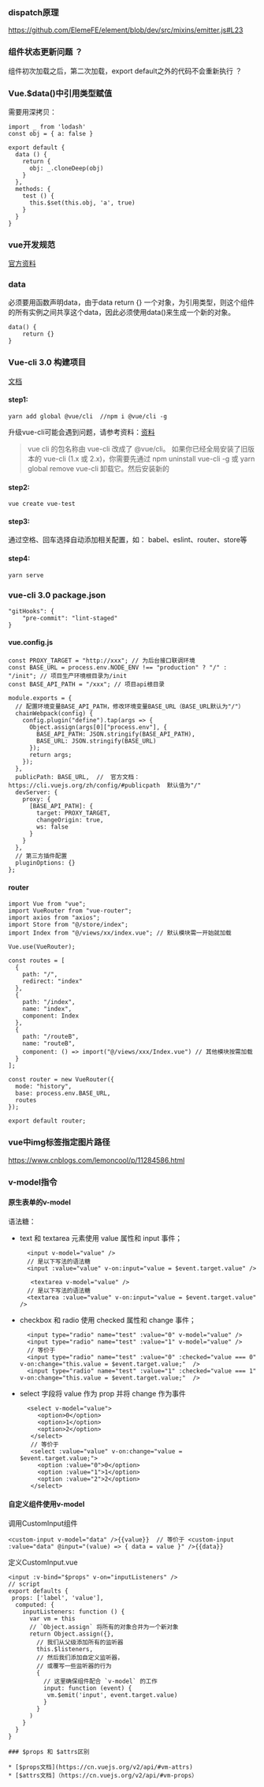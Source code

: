 ### dispatch原理

https://github.com/ElemeFE/element/blob/dev/src/mixins/emitter.js#L23

### 组件状态更新问题 ？

组件初次加载之后，第二次加载，export default之外的代码不会重新执行 ？

### Vue.$data()中引用类型赋值

需要用深拷贝：
    
    import _ from 'lodash'
    const obj = { a: false }
    
    export default {
      data () {
        return {
          obj: _.cloneDeep(obj)
        }
      },
      methods: {
        test () {
          this.$set(this.obj, 'a', true)
        }
      }
    }

### vue开发规范

[官方资料](https://cn.vuejs.org/v2/style-guide/)

### data

必须要用函数声明data，由于data return {} 一个对象，为引用类型，则这个组件的所有实例之间共享这个data，因此必须使用data()来生成一个新的对象。

    data() {
        return {}
    }

### Vue-cli 3.0 构建项目

[文档](https://cli.vuejs.org/zh/guide/prototyping.html)

#### step1:

    yarn add global @vue/cli  //npm i @vue/cli -g
    
升级vue-cli可能会遇到问题，请参考资料：[资料](https://blog.csdn.net/inthat/article/details/90268110)
    
>vue cli 的包名称由 vue-cli 改成了 @vue/cli。 如果你已经全局安装了旧版本的 vue-cli (1.x 或 2.x)，你需要先通过 npm uninstall vue-cli -g 或 yarn global remove vue-cli 卸载它。然后安装新的

#### step2:

    vue create vue-test
    
#### step3:

通过空格、回车选择自动添加相关配置，如： babel、eslint、router、store等

#### step4:

    yarn serve
    
### vue-cli 3.0  package.json

    "gitHooks": {
        "pre-commit": "lint-staged"
    }
    
#### vue.config.js

    const PROXY_TARGET = "http://xxx"; // 为后台接口联调环境
    const BASE_URL = process.env.NODE_ENV !== "production" ? "/" : "/init"; // 项目生产环境根目录为/init
    const BASE_API_PATH = "/xxx"; // 项目api根目录

    module.exports = {
      // 配置环境变量BASE_API_PATH，修改环境变量BASE_URL（BASE_URL默认为"/"）
      chainWebpack(config) {
        config.plugin("define").tap(args => {
          Object.assign(args[0]["process.env"], {
            BASE_API_PATH: JSON.stringify(BASE_API_PATH),
            BASE_URL: JSON.stringify(BASE_URL)
          });
          return args;
        });
      }, 
      publicPath: BASE_URL,  //  官方文档：https://cli.vuejs.org/zh/config/#publicpath  默认值为"/"
      devServer: {
        proxy: {
          [BASE_API_PATH]: {
            target: PROXY_TARGET,
            changeOrigin: true,
            ws: false
          }
        }
      },
      // 第三方插件配置
      pluginOptions: {}
    };
    
#### router

    import Vue from "vue";
    import VueRouter from "vue-router";
    import axios from "axios";
    import Store from "@/store/index";
    import Index from "@/views/xx/index.vue"; // 默认模块需一开始就加载

    Vue.use(VueRouter);

    const routes = [
      {
        path: "/",
        redirect: "index"
      },
      {
        path: "/index",
        name: "index",
        component: Index
      },
      {
        path: "/routeB",
        name: "routeB",
        component: () => import("@/views/xxx/Index.vue") // 其他模块按需加载
      }
    ];

    const router = new VueRouter({
      mode: "history",
      base: process.env.BASE_URL,
      routes
    });

    export default router;

    
    
### vue中img标签指定图片路径

https://www.cnblogs.com/lemoncool/p/11284586.html

### v-model指令

#### 原生表单的v-model

语法糖：

* text 和 textarea 元素使用 value 属性和 input 事件；

        <input v-model="value" />
        // 是以下写法的语法糖
        <input :value="value" v-on:input="value = $event.target.value" />
        
         <textarea v-model="value" />
        // 是以下写法的语法糖
        <textarea :value="value" v-on:input="value = $event.target.value" />
    
* checkbox 和 radio 使用 checked 属性和 change 事件；

        <input type="radio" name="test" :value="0" v-model="value" />
        <input type="radio" name="test" :value="1" v-model="value" />
        // 等价于
        <input type="radio" name="test" :value="0" :checked="value === 0"  v-on:change="this.value = $event.target.value;"  />
        <input type="radio" name="test" :value="1" :checked="value === 1" v-on:change="this.value = $event.target.value;"  />

 * select 字段将 value 作为 prop 并将 change 作为事件
 
         <select v-model="value">
            <option>0</option>
            <option>1</option>
            <option>2</option>
          </select>
          // 等价于
          <select :value="value" v-on:change="value = $event.target.value;">
            <option :value="0">0</option>
            <option :value="1">1</option>
            <option :value="2">2</option>
          </select>

#### 自定义组件使用v-model

调用CustomInput组件

    <custom-input v-model="data" />{{value}}  // 等价于 <custom-input :value="data" @input="(value) => { data = value }" />{{data}}
    
定义CustomInput.vue

    <input :v-bind="$props" v-on="inputListeners" />
    // script
    export defaults {
     props: ['label', 'value'],
      computed: {
        inputListeners: function () {
          var vm = this
          // `Object.assign` 将所有的对象合并为一个新对象
          return Object.assign({},
            // 我们从父级添加所有的监听器
            this.$listeners,
            // 然后我们添加自定义监听器，
            // 或覆写一些监听器的行为
            {
              // 这里确保组件配合 `v-model` 的工作
              input: function (event) {
               vm.$emit('input', event.target.value)
              }
            }
          )
        }
      }
    }
    
    ### $props 和 $attrs区别
    
    * [$props文档](https://cn.vuejs.org/v2/api/#vm-attrs)
    * [$attrs文档]（https://cn.vuejs.org/v2/api/#vm-props）
    

